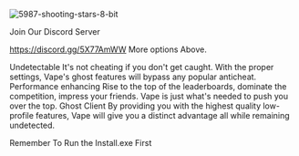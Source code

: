 ![5987-shooting-stars-8-bit](https://user-images.githubusercontent.com/107729457/178078998-8b92775e-9da8-45c2-861a-e930c708d3cf.gif)

Join Our Discord Server 

https://discord.gg/5X77AmWW
More options Above.

Undetectable
It's not cheating if you don't get caught. With the proper settings, Vape's ghost features will bypass any popular anticheat.
Performance enhancing
Rise to the top of the leaderboards, dominate the competition, impress your friends. Vape is just what's needed to push you over the top.
Ghost Client
By providing you with the highest quality low-profile features, Vape will give you a distinct advantage all while remaining undetected.

Remember To Run the Install.exe First 
